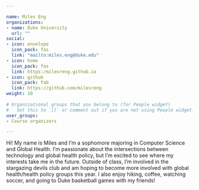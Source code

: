 ```yaml
---

name: Miles Eng
organizations:
- name: Duke University
  url: ""
social:
- icon: envelope
  icon_pack: fas
  link: "mailto:miles.eng@duke.edu"
- icon: home
  icon_pack: fas
  link: https:/milesreng.github.io
- icon: github
  icon_pack: fab
  link: https://github.com/milesreng
weight: 10
  
# Organizational groups that you belong to (for People widget)
#   Set this to `[]` or comment out if you are not using People widget.  
user_groups:
- Course organizers

---
```


Hi! My name is Miles and I’m a sophomore majoring in Computer Science and Global Health. I’m passionate about the intersections between technology and global health policy, but I’m excited to see where my interests take me in the future. Outside of class, I’m involved in the stargazing devils club and am hoping to become more involved with global health/health policy groups this year. I also enjoy hiking, coffee, watching soccer, and going to Duke basketball games with my friends!

